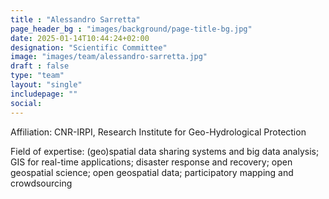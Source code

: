 ```yaml
---
title : "Alessandro Sarretta"
page_header_bg : "images/background/page-title-bg.jpg"
date: 2025-01-14T10:44:24+02:00
designation: "Scientific Committee"
image: "images/team/alessandro-sarretta.jpg"
draft : false
type: "team"
layout: "single"
includepage: ""
social:
---
```


Affiliation: CNR-IRPI, Research Institute for Geo-Hydrological Protection

Field of expertise: (geo)spatial data sharing systems and big data analysis;
GIS for real-time applications; disaster response and recovery; open geospatial
science; open geospatial data; participatory mapping and crowdsourcing
